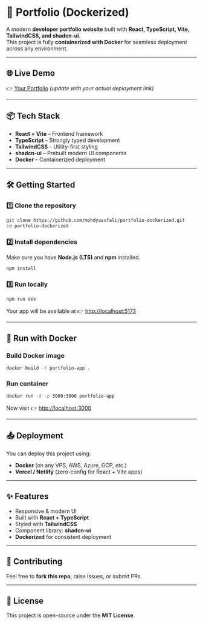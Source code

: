 # 🚀 Portfolio (Dockerized)

A modern **developer portfolio website** built with **React, TypeScript, Vite, TailwindCSS, and shadcn-ui**.  
This project is fully **containerized with Docker** for seamless deployment across any environment.

---

## 🌐 Live Demo

👉 [Your Portfolio](#) _(update with your actual deployment link)_

---

## 📦 Tech Stack

- **React + Vite** – Frontend framework
- **TypeScript** – Strongly typed development
- **TailwindCSS** – Utility-first styling
- **shadcn-ui** – Prebuilt modern UI components
- **Docker** – Containerized deployment

---

## 🛠️ Getting Started

### 1️⃣ Clone the repository

```bash
git clone https://github.com/mohdyusufali/portfolio-dockerized.git
cd portfolio-dockerized
```

### 2️⃣ Install dependencies

Make sure you have **Node.js (LTS)** and **npm** installed.

```bash
npm install
```

### 3️⃣ Run locally

```bash
npm run dev
```

Your app will be available at 👉 [http://localhost:5173](http://localhost:5173)

---

## 🐳 Run with Docker

### Build Docker image

```bash
docker build -t portfolio-app .
```

### Run container

```bash
docker run -d -p 3000:3000 portfolio-app
```

Now visit 👉 [http://localhost:3000](http://localhost:3000)

---

## 📤 Deployment

You can deploy this project using:

- **Docker** (on any VPS, AWS, Azure, GCP, etc.)
- **Vercel / Netlify** (zero-config for React + Vite apps)

---

## ✨ Features

- Responsive & modern UI
- Built with **React + TypeScript**
- Styled with **TailwindCSS**
- Component library: **shadcn-ui**
- **Dockerized** for consistent deployment

---

## 🤝 Contributing

Feel free to **fork this repo**, raise issues, or submit PRs.

---

## 📜 License

This project is open-source under the **MIT License**.
